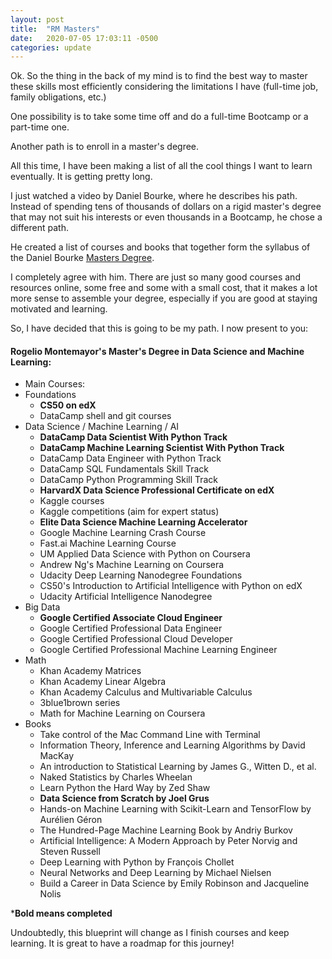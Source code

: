 ```yaml
---
layout: post
title:  "RM Masters"
date:   2020-07-05 17:03:11 -0500
categories: update
---
```

Ok. So the thing in the back of my mind is to find the best way to master these skills most efficiently considering the limitations I have (full-time job, family obligations, etc.)

One possibility is to take some time off and do a full-time Bootcamp or a part-time one. 

Another path is to enroll in a master's degree.

All this time, I have been making a list of all the cool things I want to learn eventually. It is getting pretty long.

I just watched a video by Daniel Bourke, where he describes his path. Instead of spending tens of thousands of dollars on a rigid master's degree that may not suit his interests or even thousands in a Bootcamp, he chose a different path.

He created a list of courses and books that together form the syllabus of the Daniel Bourke [Masters Degree][danbourke].

I completely agree with him. There are just so many good courses and resources online, some free and some with a small cost, that it makes a lot more sense to assemble your degree, especially if you are good at staying motivated and learning.

So, I have decided that this is going to be my path. I now present to you:

#### Rogelio Montemayor's Master's Degree in Data Science and Machine Learning:

* Main Courses:
* Foundations
	* **CS50 on edX**
	* DataCamp shell and git courses
* Data Science / Machine Learning / AI
	* **DataCamp Data Scientist With Python Track**
	* **DataCamp Machine Learning Scientist With Python Track**
	* DataCamp Data Engineer with Python Track
	* DataCamp SQL Fundamentals Skill Track
	* DataCamp Python Programming Skill Track
	* **HarvardX Data Science Professional Certificate on edX**
	* Kaggle courses 
	* Kaggle competitions (aim for expert status)
	* **Elite Data Science Machine Learning Accelerator**
	* Google Machine Learning Crash Course
	* Fast.ai Machine Learning Course
	* UM Applied Data Science with Python on Coursera
	* Andrew Ng's Machine Learning on Coursera
	* Udacity Deep Learning Nanodegree Foundations
	* CS50's Introduction to Artificial Intelligence with Python on edX
	* Udacity Artificial Intelligence Nanodegree
* Big Data
	* **Google Certified Associate Cloud Engineer**
	* Google Certified Professional Data Engineer
	* Google Certified Professional Cloud Developer
	* Google Certified Professional Machine Learning Engineer
* Math
	* Khan Academy Matrices
	* Khan Academy Linear Algebra
	* Khan Academy Calculus and Multivariable Calculus
	* 3blue1brown series 
	* Math for Machine Learning on Coursera
* Books
	* Take control of the Mac Command Line with Terminal
	* Information Theory, Inference and Learning Algorithms by David MacKay
	* An introduction to Statistical Learning by James G., Witten D., et al.
	* Naked Statistics by Charles Wheelan
	* Learn Python the Hard Way by Zed Shaw
	* **Data Science from Scratch by Joel Grus**
	* Hands-on Machine Learning with Scikit-Learn and TensorFlow by Aurélien Géron
	* The Hundred-Page Machine Learning Book by Andriy Burkov
	* Artificial Intelligence: A Modern Approach by Peter Norvig and Steven Russell
	* Deep Learning with Python by François Chollet
	* Neural Networks and Deep Learning by Michael Nielsen
	* Build a Career in Data Science by Emily Robinson and Jacqueline Nolis

***Bold means completed**

Undoubtedly, this blueprint will change as I finish courses and keep learning. It is great to have a roadmap for this journey!

[danbourke]: https://www.mrdbourke.com/aimastersdegree/